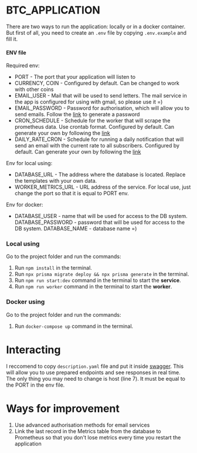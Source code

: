 # BTC_APPLICATION 
There are two ways to run the application: locally or in a docker container. But first of all, you need to create an `.env` file by copying `.env.example` and fill it.

#### ENV file
Required env:
* PORT - The port that your application will listen to
* CURRENCY, COIN - Configured by default. Can be changed to work with other coins
* EMAIL_USER - Mail that will be used to send letters. The mail service in the app is configured for using with gmail, so please use it =)
* EMAIL_PASSWORD - Password for authorisation, which will allow you to send emails. Follow the [link](https://security.google.com/settings/security/apppasswords) to generate a password
* CRON_SCHEDULE - Schedule for the worker that will scrape the prometheus data. Use crontab format. Configured by default. Can generate your own by following the [link](https://crontab.guru/)
* DAILY_RATE_CRON - Schedule for running a daily notification that will send an email with the current rate to all subscribers. Configured by default. Can generate your own by following the [link](https://crontab.guru/)

Env for local using:
* DATABASE_URL - The address where the database is located. Replace the templates with your own data. 
* WORKER_METRICS_URL - URL address of the service. For local use, just change the port so that it is equal to PORT env.

Env for docker:
* DATABASE_USER - name that will be used for access to the DB system.
DATABASE_PASSWORD - password that will be used for access to the DB system.
DATABASE_NAME - database name =)

### Local using
Go to the project folder and run the commands:
1. Run `npm install` in the terminal.
2. Run `npx prisma migrate deploy && npx prisma generate` in the terminal.
3. Run `npm run start:dev` command in the terminal to start the **service**.
4. Run `npm run worker` command in the terminal to start the **worker**.

### Docker using
Go to the project folder and run the commands:
1. Run `docker-compose up` command in the terminal.

# Interacting
I reccomend to copy `description.yaml` file and put it inside [swagger](https://editor.swagger.io/). This will allow you to use prepared endpoints and see responses in real time. The only thing you may need to change is host (line 7). It must be equal to the PORT in the env file.

# Ways for improvement
1. Use advanced authorisation methods for email services
2. Link the last record in the Metrics table from the database to Prometheus so that you don't lose metrics every time you restart the application